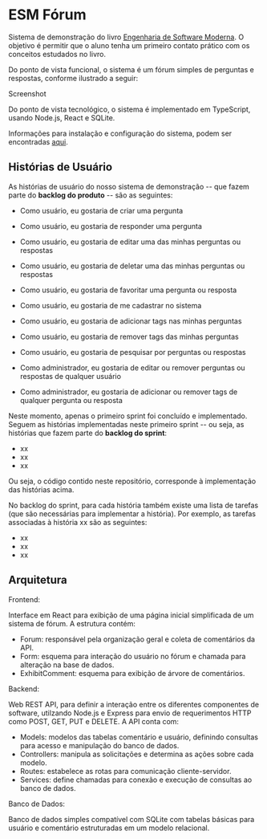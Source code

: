 # ESM Fórum

Sistema de demonstração do livro [Engenharia de Software Moderna](https://engsoftmoderna.info). O objetivo é permitir que o aluno tenha um primeiro contato prático com os conceitos estudados no livro.

Do ponto de vista funcional, o sistema é um fórum simples de perguntas e respostas, conforme ilustrado a seguir:

Screenshot

Do ponto de vista tecnológico, o sistema é implementado em TypeScript, usando Node.js, React e SQLite.

Informações para instalação e configuração do sistema, podem ser encontradas [aqui](https://github.com/aserg-ufmg/esmforum/blob/main/install-info.md).

## Histórias de Usuário

As histórias de usuário do nosso sistema de demonstração -- que fazem parte do **backlog do produto** -- são as seguintes:

* Como usuário, eu gostaria de criar uma pergunta
* Como usuário, eu gostaria de responder uma pergunta
* Como usuário, eu gostaria de editar uma das minhas perguntas ou respostas
* Como usuário, eu gostaria de deletar uma das minhas perguntas ou respostas
* Como usuário, eu gostaria de favoritar uma pergunta ou resposta
* Como usuário, eu gostaria de me cadastrar no sistema
* Como usuário, eu gostaria de adicionar tags nas minhas perguntas
* Como usuário, eu gostaria de remover tags das minhas perguntas
* Como usuário, eu gostaria de pesquisar por perguntas ou respostas

* Como administrador, eu gostaria de editar ou remover perguntas ou respostas de qualquer usuário
* Como administrador, eu gostaria de adicionar ou remover tags de qualquer pergunta ou resposta

Neste momento, apenas o primeiro sprint foi concluído e implementado. Seguem as histórias implementadas neste primeiro sprint -- ou seja, as histórias que fazem parte do **backlog do sprint**:

* xx
* xx
* xx

Ou seja, o código contido neste repositório, corresponde à implementação das histórias acima.

No backlog do sprint, para cada história também existe uma lista de tarefas (que são necessárias para implementar a história). Por exemplo, as tarefas associadas à história xx são as seguintes:

* xx
* xx
* xx


## Arquitetura

Frontend:

Interface em React para exibição de uma página inicial simplificada de um sistema de fórum. 
A estrutura contém: 
 - Forum: responsável pela organização geral e coleta de comentários da API.
 - Form: esquema para interação do usuário no fórum e chamada para alteração na base de dados.
 - ExhibitComment: esquema para exibição de árvore de comentários.

Backend:

Web REST API, para definir a interação entre os diferentes componentes de software, utilzando Node.js e Express para envio de requerimentos HTTP como POST, GET, PUT e DELETE.
A API conta com:
 - Models: modelos das tabelas comentário e usuário, definindo consultas para acesso e manipulação do banco de dados.
 - Controllers: manipula as solicitações e determina as ações sobre cada modelo.
 - Routes: estabelece as rotas para comunicação cliente-servidor.
 - Services: define chamadas para conexão e execução de consultas ao banco de dados.

Banco de Dados:

Banco de dados simples compatível com SQLite com tabelas básicas para usuário e comentário estruturadas em um modelo relacional.


